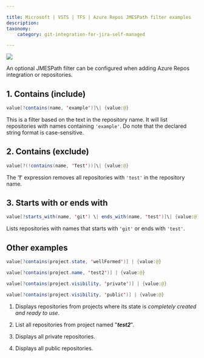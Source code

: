 ```yaml
---

title: Microsoft | VSTS | TFS | Azure Repos JMESPath filter examples
description:
taxonomy:
    category: git-integration-for-jira-self-managed

---
```

![](https://bigbrassband.atlassian.net/wiki/download/thumbnails/1352663519/azure2.png?version=1&modificationDate=1615471241670&cacheVersion=1&api=v2&width=340&height=57)

An optional JMESPath filter can be configured when adding Azure Repos integration or repositories.

## 1\. Contains (include)

```java
value[?contains(name, 'example')]\| {value:@}
```

This is a filter based on the text in the repository name. It will list repositories with names containing `'example'`. Do note that the declared string format is case-sensitive.

## 2\. Contains (exclude)

```java
value[?(!contains(name, 'Test'))]\| {value:@}
```

The '**!**' expression removes all repositories with `'test'` in the repository name.

## 3\. Starts with or ends with

```java
value[?starts_with(name, 'git') \| ends_with(name, 'test')]\| {value:@}
```

Lists repositories with names that starts with `'git'` or ends with `'test'`.

## Other examples

```java
value[?contains(project.state, 'wellFormed')] | {value:@}

value[?contains(project.name, 'test2')] | {value:@}

value[?contains(project.visibility, 'private')] | {value:@}

value[?contains(project.visibility, 'public')] | {value:@}
```

1.  Displays repositories from projects where its state is _completely created and ready to use_.

2.  List all repositories from project named "_**test2**_".

3.  Displays all private repositories.

4.  Displays all public repositories.

